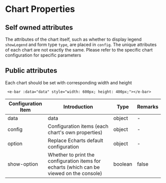 # Chart Properties

## Self owned attributes

The attributes of the chart itself, such as whether to display legend `showLegend` and form type `type`, are placed in `config`. The unique attributes of each chart are not exactly the same. Please refer to the specific chart configuration for specific parameters

## Public attributes

Each chart should be set with corresponding width and height
```
 <e-bar :data="data" style="width: 600px; height: 400px;"></e-bar>
```

| Configuration Item | Introduction | Type | Remarks |
| --- | --- | --- | --- |
| data | data | object | -
| config | Configuration items (each chart's own properties)  | object | -
| option | Replace Echarts default configuration | object | -
| show-option | Whether to print the configuration items for echarts (which can be viewed on the console) | boolean | false


